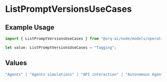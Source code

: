 # ListPromptVersionsUseCases

## Example Usage

```typescript
import { ListPromptVersionsUseCases } from "@orq-ai/node/models/operations";

let value: ListPromptVersionsUseCases = "Tagging";
```

## Values

```typescript
"Agents" | "Agents simulations" | "API interaction" | "Autonomous Agents" | "Chatbots" | "Classification" | "Code understanding" | "Code writing" | "Documents QA" | "Conversation" | "Extraction" | "Multi-modal" | "Self-checking" | "SQL" | "Summarization" | "Tagging"
```